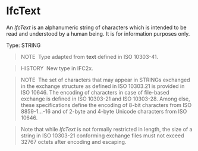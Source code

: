 IfcText
=======

An _IfcText_ is an alphanumeric string of characters which is intended to be read and understood by a human being. It is for information purposes only.

Type: STRING

> NOTE&nbsp; Type adapted from **text** defined in ISO 10303-41.

> HISTORY&nbsp; New type in IFC2x.

> NOTE&nbsp; The set of characters that may appear in STRINGs exchanged in the exchange structure as defined in ISO 10303.21 is provided in ISO 10646. The encoding of characters in case of file-based exchange is defined in ISO 10303-21 and ISO 10303-28. Among else, these specifications define the encoding of 8-bit characters from ISO 8859-1...-16 and of 2-byte and 4-byte Unicode characters from ISO 10646.

> Note that while _IfcText_ is not formally restricted in length, the size of a string in ISO 10303-21 conforming exchange files must not exceed 32767 octets after encoding and escaping.
